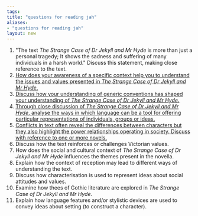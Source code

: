 ```yaml
---
tags: 
title: "questions for reading jah"
aliases:
- "questions for reading jah"
layout: new
---
```


1. "The text *The Strange Case of Dr Jekyll and Mr Hyde* is more than just a personal tragedy; It shows the sadness and suffering of many individuals in a harsh world." Discuss this statement, making close reference to the text.
2. [How does your awareness of a specific context help you to understand the issues and values presented in *The Strange Case of Dr Jekyll and Mr Hyde*.](qtwo.md)
3. [Discuss how your understanding of generic conventions has shaped your understanding of *The Strange Case of Dr Jekyll and Mr Hyde*.]()
4. [Through close discussion of *The Strange Case of Dr Jekyll and Mr Hyde*, analyse the ways in which language can be a tool for offering particular representations of individuals, groups or ideas.](qfour.md)
5. [Conflicts in text often reveal the differences between characters but they also highlight the power relationships operating in society. Discuss with reference to one or more novels.](qfive.md)
6. Discuss how the text reinforces or challenges Victorian values.
7. How does the social and cultural context of *The Strange Case of Dr Jekyll and Mr Hyde* influences the themes present in the novella.
8. Explain how the context of reception may lead to different ways of understanding the text.
9. Discuss how characterisation is used to represent ideas about social attitudes and values.
10. Examine how thees of Gothic literature are explored in *The Strange Case of Dr Jekyll and Mr Hyde*.
11. Explain how language features and/or stylistic devices are used to convey ideas about setting (to construct a character).